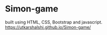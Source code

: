 # Simon-game
built using HTML, CSS, Bootstrap and javascript.
<br>
https://utkarshalshi.github.io/Simon-game/
